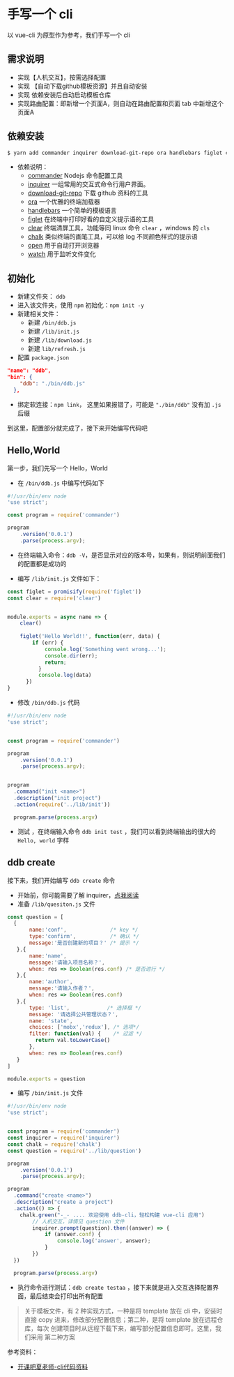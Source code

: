 # 手写一个 cli

以 vue-cli 为原型作为参考，我们手写一个 cli

## 需求说明

- 实现【人机交互】，按需选择配置
- 实现 【自动下载github模板资源】并且自动安装
- 实现 依赖安装后自动启动模板仓库
- 实现路由配置：即新增一个页面A，则自动在路由配置和页面 tab 中新增这个页面A



## 依赖安装

```bash
$ yarn add commander inquirer download-git-repo ora handlebars figlet clear chalk open watch -D
```

- 依赖说明：
  - [commander](https://github.com/tj/commander.js/blob/HEAD/Readme_zh-CN.md) Nodejs 命令配置工具
  - [inquirer](https://github.com/SBoudrias/Inquirer.js#readme) 一组常用的交互式命令行用户界面。
  - [download-git-repo](https://gitlab.com/flippidippi/download-git-repo#readme) 下载 github 资料的工具
  - [ora](https://github.com/sindresorhus/ora#readme) 一个优雅的终端加载器
  - [handlebars](https://handlebarsjs.com/guide/#what-is-handlebars) 一个简单的模板语言
  - [figlet](https://github.com/patorjk/figlet.js#readme) 在终端中打印好看的自定义提示语的工具
  - [clear](https://github.com/bahamas10/node-clear#readme) 终端清屏工具，功能等同 linux 命令 `clear` ，windows 的 `cls`
  - [chalk](https://github.com/chalk/chalk#readme) 类似终端的画笔工具，可以给 log 不同颜色样式的提示语
  - [open](https://github.com/sindresorhus/open#readme) 用于自动打开浏览器
  - [watch](https://github.com/mikeal/watch) 用于监听文件变化

## 初始化

- 新建文件夹： `ddb`
- 进入该文件夹，使用 `npm` 初始化：`npm init -y`
- 新建相关文件：
  - 新建 `/bin/ddb.js`
  - 新建 `/lib/init.js`
  - 新建 `/lib/download.js`
  - 新建 `lib/refresh.js`
- 配置 `package.json`

```json
"name": "ddb",
"bin": {
    "ddb": "./bin/ddb.js"
  },
```

- 绑定软连接：`npm link`， 这里如果报错了，可能是 `"./bin/ddb"` 没有加 `.js` 后缀

到这里，配置部分就完成了，接下来开始编写代码吧

## Hello,World

第一步，我们先写一个 Hello，World

- 在 `/bin/ddb.js` 中编写代码如下

```js
#!/usr/bin/env node
'use strict';

const program = require('commander')

program
    .version('0.0.1')
    .parse(process.argv);
```

- 在终端输入命令：`ddb -V`，是否显示对应的版本号，如果有，则说明前面我们的配置都是成功的

- 编写 `/lib/init.js` 文件如下：

```js
const figlet = promisify(require('figlet'))
const clear = require('clear')


module.exports = async name => {
    clear()
    
    figlet('Hello World!!', function(err, data) {
        if (err) {
            console.log('Something went wrong...');
            console.dir(err);
            return;
          }
          console.log(data)
      })
}
```

- 修改 `/bin/ddb.js` 代码

```js
#!/usr/bin/env node
'use strict';


const program = require('commander')

program
    .version('0.0.1')
    .parse(process.argv);


program
  .command("init <name>")
  .description("init project")
  .action(require('../lib/init'))

  program.parse(process.argv)
```

- 测试 ，在终端输入命令 `ddb init test` ，我们可以看到终端输出的很大的 `Hello, world` 字样

## ddb create 

接下来，我们开始编写 `ddb create` 命令

- 开始前，你可能需要了解 inquirer，[点我阅读](https://github.com/SBoudrias/Inquirer.js#readme)
- 准备 `/lib/quesiton.js` 文件

```js
const question = [
  {
       name:'conf',              /* key */
       type:'confirm',           /* 确认 */
       message:'是否创建新的项目？' /* 提示 */
   },{
       name:'name',
       message:'请输入项目名称？',
       when: res => Boolean(res.conf) /* 是否进行 */
   },{
       name:'author',
       message:'请输入作者？',
       when: res => Boolean(res.conf)
   },{
       type: 'list',            /* 选择框 */
       message: '请选择公共管理状态？',
       name: 'state',
       choices: ['mobx','redux'], /* 选项*/
       filter: function(val) {    /* 过滤 */
         return val.toLowerCase()
       },
       when: res => Boolean(res.conf)
   }
]

module.exports = question
```

- 编写 `/bin/init.js` 文件

```js
#!/usr/bin/env node
'use strict';


const program = require('commander')
const inquirer = require('inquirer')
const chalk = require('chalk')
const question = require('../lib/question')

program
    .version('0.0.1')
    .parse(process.argv);

program
  .command("create <name>")
  .description("create a project")
  .action(() => {
    chalk.green("-_- .... 欢迎使用 ddb-cli，轻松构建 vue-cli 应用")
    	// 人机交互，详情见 question 文件
		inquirer.prompt(question).then((answer) => {
			if (answer.conf) {
        	    console.log('answer', answer);
			}
		})
  })

  program.parse(process.argv)
```

- 执行命令进行测试：`ddb create testaa` ，接下来就是进入交互选择配置界面，最后结束会打印出所有配置

> 关于模板文件，有 2 种实现方式，一种是将 template 放在 cli 中，安装时直接 copy 进来，修改部分配置信息；第二种，是将 template 放在远程仓库，每次 创建项目时从远程下载下来，编写部分配置信息即可。这里，我们采用 第二种方案




参考资料：

- [开课吧夏老师-cli代码资料](https://github.com/su37josephxia/kaikeba-cli/blob/master/bin/miku.js)